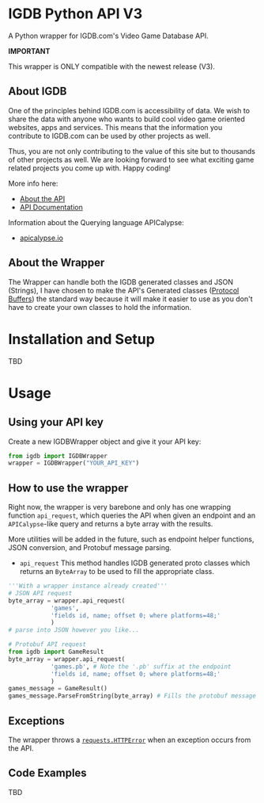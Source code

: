 # IGDB Python API V3
A Python wrapper for IGDB.com's Video Game Database API. 

__IMPORTANT__

This wrapper is ONLY compatible with the newest release (V3).

## About IGDB
One of the principles behind IGDB.com is accessibility of data. We wish to share the data with anyone who wants to build cool video game oriented websites, apps and services. This means that the information you contribute to IGDB.com can be used by other projects as well.

Thus, you are not only contributing to the value of this site but to thousands of other projects as well. We are looking forward to see what exciting game related projects you come up with. Happy coding!

More info here:
* [About the API](https://www.igdb.com/api)
* [API Documentation](https://api-docs.igdb.com/)

Information about the Querying language APICalypse:
* [apicalypse.io](https://apicalypse.io/)

## About the Wrapper

The Wrapper can handle both the IGDB generated classes and JSON (Strings), I have chosen to make the API's Generated classes ([Protocol Buffers](https://developers.google.com/protocol-buffers/)) the standard way because it will make it easier to use as you don't have to create your own classes to hold the information.

# Installation and Setup

TBD

# Usage

## Using your API key

Create a new IGDBWrapper object and give it your API key:

```py
from igdb import IGDBWrapper
wrapper = IGDBWrapper("YOUR_API_KEY")
```

## How to use the wrapper

Right now, the wrapper is very barebone and only has one wrapping function `api_request`, which queries the API when given an endpoint and an `APICalypse`-like query and returns a byte array with the results.

More utilities will be added in the future, such as endpoint helper functions, JSON conversion, and Protobuf message parsing.

* `api_request` 
  This method handles IGDB generated proto classes which returns an `ByteArray` to be used to fill the appropriate class. 
```py
'''With a wrapper instance already created'''
# JSON API request
byte_array = wrapper.api_request(
            'games',
            'fields id, name; offset 0; where platforms=48;'
            )
# parse into JSON however you like...

# Protobuf API request
from igdb import GameResult
byte_array = wrapper.api_request(
            'games.pb', # Note the '.pb' suffix at the endpoint
            'fields id, name; offset 0; where platforms=48;'
            )
games_message = GameResult()
games_message.ParseFromString(byte_array) # Fills the protobuf message object with the response
```

## Exceptions

The wrapper throws a [`requests.HTTPError`](https://2.python-requests.org/en/master/api/#requests.HTTPError) when an exception occurs from the API.
  
## Code Examples

TBD
